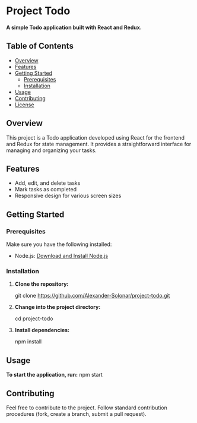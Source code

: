 # Project Todo

**A simple Todo application built with React and Redux.**

## Table of Contents

- [Overview](#overview)
- [Features](#features)
- [Getting Started](#getting-started)
  - [Prerequisites](#prerequisites)
  - [Installation](#installation)
- [Usage](#usage)
- [Contributing](#contributing)
- [License](#license)

## Overview

This project is a Todo application developed using React for the frontend and Redux for state management. It provides a straightforward interface for managing and organizing your tasks.

## Features

- Add, edit, and delete tasks
- Mark tasks as completed
- Responsive design for various screen sizes

## Getting Started

### Prerequisites

Make sure you have the following installed:

- Node.js: [Download and Install Node.js](https://nodejs.org/)

### Installation

1. **Clone the repository:**

   git clone https://github.com/Alexander-Solonar/project-todo.git

2. **Change into the project directory:**

   cd project-todo

3. **Install dependencies:**

   npm install

## Usage

**To start the application, run:**
npm start

## Contributing

Feel free to contribute to the project. Follow standard contribution procedures (fork, create a branch, submit a pull request).
